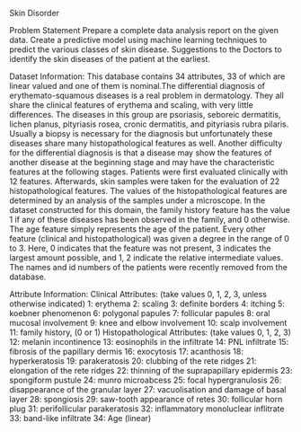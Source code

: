 Skin Disorder 

Problem Statement
Prepare a complete data analysis report on the given data. Create a predictive model using machine learning techniques to predict the various classes of skin disease. 
Suggestions to the Doctors to identify the skin diseases of the patient at the earliest. 

Dataset Information:
This database contains 34 attributes, 33 of which are linear valued and one of them is nominal.The differential diagnosis of erythemato-squamous diseases is a real problem in dermatology. They all share the clinical features of erythema and scaling, with very little differences. The diseases in this group are psoriasis, seboreic dermatitis, lichen planus, pityriasis rosea, cronic dermatitis, and pityriasis rubra pilaris. Usually a biopsy is necessary for the diagnosis but unfortunately these diseases share many histopathological features as well. Another difficulty for the differential diagnosis is that a disease may show the features of another disease at the beginning stage and may have the characteristic features at the following stages. Patients were first evaluated clinically with 12 features. Afterwards, skin samples were taken for the evaluation of 22 histopathological features. The values of the histopathological features are determined by an analysis of the samples under a microscope. In the dataset constructed for this domain, the family history feature has the value 1 if any of these diseases has been observed in the family, and 0 otherwise. The age feature simply represents the age of the patient. Every other feature (clinical and histopathological) was given a degree in the range of 0 to 3. Here, 0 indicates that the feature was not present, 3 indicates the largest amount possible, and 1, 2 indicate the relative intermediate values. The names and id numbers of the patients were recently removed from the database.

Attribute Information:
Clinical Attributes: (take values 0, 1, 2, 3, unless otherwise indicated)
1: erythema
2: scaling
3: definite borders
4: itching
5: koebner phenomenon
6: polygonal papules
7: follicular papules
8: oral mucosal involvement
9: knee and elbow involvement
10: scalp involvement
11: family history, (0 or 1)
Histopathological Attributes: (take values 0, 1, 2, 3)
12: melanin incontinence
13: eosinophils in the infiltrate
14: PNL infiltrate
15: fibrosis of the papillary dermis
16: exocytosis
17: acanthosis
18: hyperkeratosis
19: parakeratosis
20: clubbing of the rete ridges
21: elongation of the rete ridges
22: thinning of the suprapapillary epidermis
23: spongiform pustule
24: munro microabcess
25: focal hypergranulosis
26: disappearance of the granular layer
27: vacuolisation and damage of basal layer
28: spongiosis
29: saw-tooth appearance of retes
30: follicular horn plug
31: perifollicular parakeratosis
32: inflammatory monoluclear inflitrate
33: band-like infiltrate
34: Age (linear)








